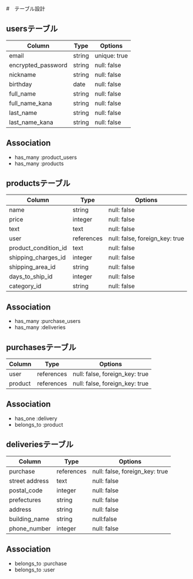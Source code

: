 #　テーブル設計

## usersテーブル

| Column             | Type   | Options      |
| ------------------ | ------ | ------------ |
| email              | string | unique: true |
| encrypted_password | string | null: false  |
| nickname           | string | null: false  |
| birthday           | date   | null: false  |
| full_name          | string | null: false  |
| full_name_kana     | string | null: false  |
| last_name          | string | null: false  |
| last_name_kana     | string | null: false  |
 
## Association
- has_many :product_users
- has_many :products

## productsテーブル

| Column               | Type        | Options                        |
| -------------------- | ----------- | ------------------------------ |
| name                 | string      | null: false                    |
| price                | integer     | null: false                    |
| text                 | text        | null: false                    |
| user                 | references  | null: false, foreign_key: true |
| product_condition_id | text        | null: false                    |
| shipping_charges_id  | integer     | null: false                    |
| shipping_area_id     | string      | null: false                    |
| days_to_ship_id      | integer     | null: false                    |
| category_id          | string      | null: false                    |

## Association
- has_many :purchase_users
- has_many :deliveries


## purchasesテーブル

| Column   | Type       | Options                         |
| -------- | ---------- | ------------------------------- |
| user     | references | null: false, foreign_key: true  |
| product  | references | null: false, foreign_key: true  |

## Association
- has_one :delivery
- belongs_to :product


## deliveriesテーブル

| Column           | Type       | Options                        |
| ---------------- | ---------- | ------------------------------ |
| purchase         | references | null: false, foreign_key: true |
| street address   | text       | null: false                    | 
| postal_code      | integer    | null: false                    |
| prefectures      | string     | null: false                    |
| address          | string     | null: false                    |
| building_name    | string     | null:false                     |
| phone_number     | integer    | null: false                    |

## Association
- belongs_to :purchase
- belongs_to :user